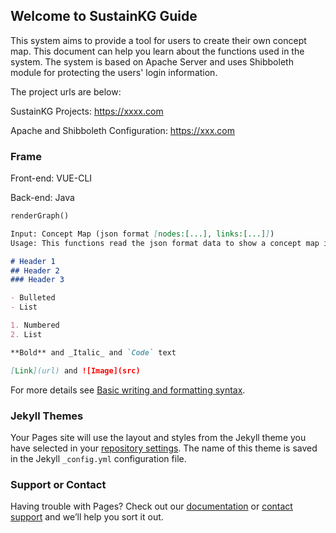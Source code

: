 ## Welcome to SustainKG Guide

This system aims to provide a tool for users to create their own concept map. This document can help you learn about the functions used in the system. The system is based on Apache Server and uses Shibboleth module for protecting the users' login information.

The project urls are below:

SustainKG Projects: https://xxxx.com

Apache and Shibboleth Configuration: https://xxx.com

### Frame

Front-end: VUE-CLI

Back-end: Java

```markdown
renderGraph()

Input: Concept Map (json format [nodes:[...], links:[...]]) 
Usage: This functions read the json format data to show a concept map in the website canvas. 

# Header 1
## Header 2
### Header 3

- Bulleted
- List

1. Numbered
2. List

**Bold** and _Italic_ and `Code` text

[Link](url) and ![Image](src)
```

For more details see [Basic writing and formatting syntax](https://docs.github.com/en/github/writing-on-github/getting-started-with-writing-and-formatting-on-github/basic-writing-and-formatting-syntax).

### Jekyll Themes

Your Pages site will use the layout and styles from the Jekyll theme you have selected in your [repository settings](https://github.com/kobewilliam/kobewilliam.github.io/settings/pages). The name of this theme is saved in the Jekyll `_config.yml` configuration file.

### Support or Contact

Having trouble with Pages? Check out our [documentation](https://docs.github.com/categories/github-pages-basics/) or [contact support](https://support.github.com/contact) and we’ll help you sort it out.
